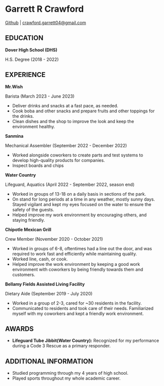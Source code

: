 # Garrett R Crawford
[Github](https://github.com/gprimee) | crawford.garrett04@gmail.com

## EDUCATION
 
**Dover High School (DHS)**

H.S. Degree (2018 - 2022)

 
## EXPERIENCE
**Mr.Wish**

Barista (March 2023 - June 2023)

* Deliver drinks and snacks at a fast pace, as needed.
* Cook boba and other snacks and prepare fruits and other toppings for the drinks.
* Clean dishes and the shop to improve the look and keep the environment healthy.

**Sanmina**

Mechanical Assembler (September  2022 - December 2022)

* Worked alongside coworkers to create parts and test systems to develop high-quality products for companies.
* Inspect boards and chips

**Water Country**

Lifeguard, Aquatics (April 2022 - September 2022, season end)

* Worked in groups of 13-18 on a daily basis in sections of the park.
* On stand for long periods at a time in any weather, mostly sunny days.  Stayed vigilant and kept my eyes focused on the water to ensure the safety of the guests.
* Helped improve my work environment by encouraging others, and staying friendly.

**Chipotle Mexican Grill**

Crew Member (November 2020 - October 2021)

* Worked in groups of 6-8, oftentimes had a line out the door, and was required to work fast and efficiently while maintaining quality.
* Worked line, cash, or cook.
* Helped improve the work environment by keeping a good work environment with coworkers by being friendly towards them and customers.

**Bellamy Fields Assisted Living Facility**

Dietary Aide (September 2019 - July 2020)

* Worked in a group of 2-3, cared for ~30 residents in the facility.
* Communicated to residents and took care of their needs.  Familiarized myself with my coworkers and kept a friendly work environment.
 
## AWARDS

* **Lifeguard Tube Jibbit(Water Country):** Recognized for my performance during a Code 3 Rescue as a primary responder. 



## ADDITIONAL INFORMATION

* Studied programming through my 4 years of high school.
* Played sports throughout my whole academic career.
